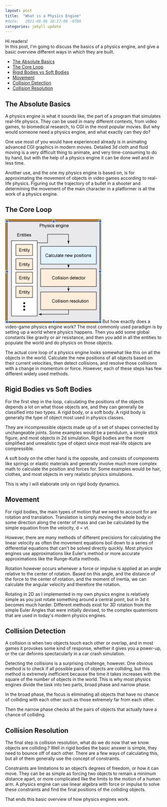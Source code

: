 ```yaml
---
layout: post
title:  "What is a Physics Engine"
#date:   2021-06-06 18:17:00 -0700
categories: jekyll update
---
```

Hi readers!    
In this post, I'm going to discuss the basics of a physics engine, and give a basic overview different ways in which they are built.     

- [The Absolute Basics](#the-absolute-basics)
- [The Core Loop](#the-core-loop)
- [Rigid Bodies vs Soft Bodies](#rigid-bodies-vs-soft-bodies)
- [Movement](#movement)
- [Collision Detection](#collision-detection)
- [Collision Resolution](#collision-resolution)

## The Absolute Basics
A physics engine is what it sounds like, the part of a program that simulates real-life physics. They can be used in many different contexts, from video games, to biomedical research, to CGI in the most popular movies. But why would someone need a physics engine, and what exactly can they do?    

One use most of you would have experienced already is in animating advanced CGI graphics in modern movies. Detailed 3d cloth and fluid moving is a very difficult thing to animate, and very time-consuming to do by hand, but with the help of a physics engine it can be done well and in less time.      

Another use, and the one my physics engine is based on, is for approximating the movement of objects in video games according to real-life physics. Figuring out the trajectory of a bullet in a shooter and determining the movement of the main character in a platformer is all the work of a physics engine.     


## The Core Loop

![image](images/PhysLoop.png)
But how exactly does a video-game physics engine work? The most commonly used paradigm is by setting up a world where physics happens. Then you add some global constants like gravity or air resistance, and then you add in all the entities to populate the world and do physics on those objects.     

The actual core loop of a physics engine looks somewhat like this on all the objects in the world. Calculate the new positions of all objects based on their current velocities, then detect collisions, and resolve those collisions with a change in momentum or force. However, each of these steps has few different widely used methods.

## Rigid Bodies vs Soft Bodies

For the first step in the loop, calculating the positions of the objects depends a lot on what those objects are, and they can generally be classified into two types. A rigid body, or a soft body. A rigid body is generally the type of object most used in physics classes.     

They are incompressible objects made up of a set of shapes connected by unchangeable joints. Some examples would be a pendulum, a simple stick figure, and most objects in 2d simulation. Rigid bodies are the more simplified and unrealistic type of object since most real-life objects are compressible.     

A soft body on the other hand is the opposite, and consists of components like springs or elastic materials and generally involve much more complex math to calculate the position and forces for. Some examples would be hair, clothes, and most objects in very realistic physics simulations.    

This is why I will elaborate only on rigid body dynamics.

## Movement

For rigid bodies, the main types of motion that we need to account for are rotation and translation. Translation is simply moving the whole body in some direction along the center of mass and can be calculated by the simple equation from the velocity, d = vt.    

However, there are many methods of different precisions for calculating the linear velocity as often the movement equations boil down to a series of differential equations that can't be solved directly quickly. Most physics engines use approximations like Euler's method or more accurate approximations like the Runge-Kutta methods. 

Rotation however occurs whenever a force or impulse is applied at an angle relative to the center of rotation. Based on this angle, and the distance of the force to the center of rotation, and the moment of inertia, we can calculate the angular velocity and therefore the rotation. 

Rotating in 2D as I implemented in my own physics engine is relatively simple as you just rotate something around a central point, but in 3d it becomes much harder. Different methods exist for 3D rotation from the simple Euler Angles that were initially devised, to the complex quaternions that are used in today's modern physics engines.
 
## Collision Detection

A collision is when two objects touch each other or overlap, and in most games it provokes some kind of response, whether it gives you a power-up, or the car deforms spectacularly in a car crash simulation.   

Detecting the collisions is a surprising challenge, however. One obvious method is to check if all possible pairs of objects are colliding, but this method is extremely inefficient because the time it takes increases with the square of the number of objects in the world. This is why most physics engines divide the task into two parts, broad phase and narrow phase.    

In the broad phase, the focus is eliminating all objects that have no chance of colliding with each other such as those extremely far from each other.

Then the narrow phase checks all the pairs of objects that actually have a chance of colliding. 

## Collision Resolution

The final step is collision resolution, what do we do now that we know objects are colliding.? Well in rigid bodies the basic answer is simple, they need to bounce off of each other. There are a few ways of calculating this, but all of them generally use the concept of constraints.     

Constraints are limitations to an object’s degrees of freedom, or how it can move. They can be as simple as forcing two objects to remain a minimum distance apart, or more complicated like the limits to the motion of a human arm. A physics engine can use linear algebra with force or impulse to solve these constraints and find the final positions of the colliding objects.     

That ends this basic overview of how physics engines work.

